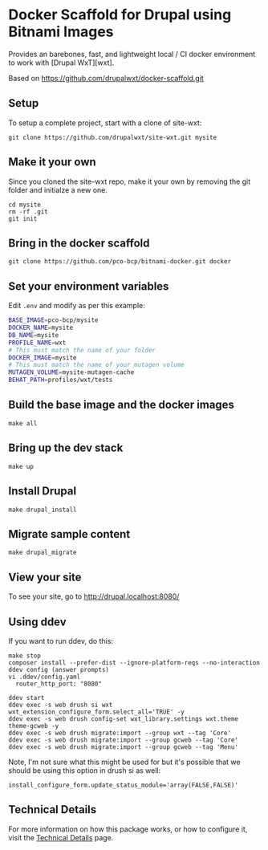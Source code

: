 # Docker Scaffold for Drupal using Bitnami Images

Provides an barebones, fast, and lightweight local / CI docker environment to work with [Drupal WxT][wxt].

Based on https://github.com/drupalwxt/docker-scaffold.git

## Setup

To setup a complete project, start with a clone of site-wxt:

```
git clone https://github.com/drupalwxt/site-wxt.git mysite
```

## Make it your own

Since you cloned the site-wxt repo, make it your own by removing the
git folder and initialze a new one.

```
cd mysite
rm -rf .git
git init
```

## Bring in the docker scaffold

```
git clone https://github.com/pco-bcp/bitnami-docker.git docker
```

## Set your environment variables

Edit `.env` and modify as per this example:

```sh
BASE_IMAGE=pco-bcp/mysite
DOCKER_NAME=mysite
DB_NAME=mysite
PROFILE_NAME=wxt
# This must match the name of your folder
DOCKER_IMAGE=mysite
# This must match the name of your mutagen volume
MUTAGEN_VOLUME=mysite-mutagen-cache
BEHAT_PATH=profiles/wxt/tests
```

## Build the base image and the docker images

```
make all
```

## Bring up the dev stack

```
make up
```

## Install Drupal

```
make drupal_install
```

## Migrate sample content

```
make drupal_migrate
```

## View your site

To see your site, go to http://drupal.localhost:8080/

## Using ddev

If you want to run ddev, do this:

```
make stop
composer install --prefer-dist --ignore-platform-reqs --no-interaction
ddev config (answer prompts)
vi .ddev/config.yaml
  router_http_port: "8080"
```

```
ddev start
ddev exec -s web drush si wxt wxt_extension_configure_form.select_all='TRUE' -y
ddev exec -s web drush config-set wxt_library.settings wxt.theme theme-gcweb -y
ddev exec -s web drush migrate:import --group wxt --tag 'Core'
ddev exec -s web drush migrate:import --group gcweb --tag 'Core'
ddev exec -s web drush migrate:import --group gcweb --tag 'Menu'
```

Note, I'm not sure what this might be used for but it's possible that we should be using this option
in drush si as well:

```
install_configure_form.update_status_module='array(FALSE,FALSE)'
```

## Technical Details

For more information on how this package works, or how to configure it, visit the [Technical Details](technical.md) page.
